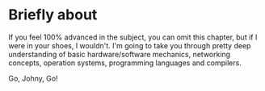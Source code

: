 # Briefly about

If you feel 100% advanced in the subject, you can omit this chapter, but if I were in your shoes, I wouldn't. I'm going to take you through pretty deep understanding of basic hardware/software mechanics, networking concepts, operation systems, programming languages and compilers.

Go, Johny, Go!
